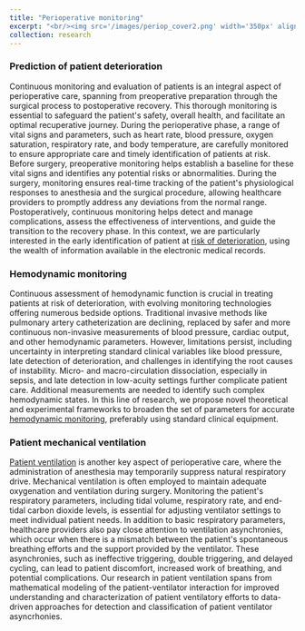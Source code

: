 ```yaml
---
title: "Perioperative monitoring"
excerpt: "<br/><img src='/images/periop_cover2.png' width='350px' align='left' > Patient monitoring in perioperative care involves the continuous observation and assessment of individuals before, during, and after surgical procedures. This comprehensive monitoring is crucial to ensure the patient's safety, well-being, and optimal recovery. Throughout the perioperative period, various vital signs and parameters are closely observed, including heart rate, blood pressure, oxygen saturation, respiratory rate, and body temperature. A crucial aspect of patient monitoring in perioperative care involves the implementation of systems for predicting and detecting signs of patient deterioration. Early identification of potential issues allows for prompt intervention and can significantly improve patient outcomes.   "
collection: research
---
```


### Prediction of patient deterioration

Continuous monitoring and evaluation of patients is an integral aspect of perioperative care, spanning from preoperative preparation through the surgical process to postoperative recovery. This thorough monitoring is essential to safeguard the patient's safety, overall health, and facilitate an optimal recuperative journey. During the perioperative phase, a range of vital signs and parameters, such as heart rate, blood pressure, oxygen saturation, respiratory rate, and body temperature, are carefully monitored to ensure appropriate care and timely identification of patients at risk. Before surgery, preoperative monitoring helps establish a baseline for these vital signs and identifies any potential risks or abnormalities. During the surgery, monitoring ensures real-time tracking of the patient's physiological responses to anesthesia and the surgical procedure, allowing healthcare providers to promptly address any deviations from the normal range. Postoperatively, continuous monitoring helps detect and manage complications, assess the effectiveness of interventions, and guide the transition to the recovery phase. In this context, we are particularly interested in the early identification of patient at [risk of deterioration](https://simonaturco.github.io/portfolio/deterioration_risk/), using the wealth of information available in the electronic medical records.  

### Hemodynamic monitoring

Continuous assessment of hemodynamic function is crucial in treating patients at risk of deterioration, with evolving monitoring technologies offering numerous bedside options. Traditional invasive methods like pulmonary artery catheterization are declining, replaced by safer and more continuous non-invasive measurements of blood pressure, cardiac output, and other hemodynamic parameters. However, limitations persist, including uncertainty in interpreting standard clinical variables like blood pressure, late detection of deterioration, and challenges in identifying the root causes of instability. Micro- and macro-circulation dissociation, especially in sepsis, and late detection in low-acuity settings further complicate patient care. Additional measurements are needed to identify such complex hemodynamic states. In this line of research, we propose novel theoretical and experimental frameworks to broaden the set of parameters for accurate [hemodynamic monitoring](https://simonaturco.github.io/portfolio/hemodynamic_monitoring/), preferably using standard clinical equipment.
 
### Patient mechanical ventilation

[Patient ventilation](https://simonaturco.github.io/portfolio/modeling_ventilation/) is another key aspect of perioperative care, where the administration of anesthesia may temporarily suppress natural respiratory drive. Mechanical ventilation is often employed to maintain adequate oxygenation and ventilation during surgery. Monitoring the patient's respiratory parameters, including tidal volume, respiratory rate, and end-tidal carbon dioxide levels, is essential for adjusting ventilator settings to meet individual patient needs. In addition to basic respiratory parameters, healthcare providers also pay close attention to ventilation asynchronies, which occur when there is a mismatch between the patient's spontaneous breathing efforts and the support provided by the ventilator. These asynchronies, such as ineffective triggering, double triggering, and delayed cycling, can lead to patient discomfort, increased work of breathing, and potential complications. Our research in patient ventilation spans from mathematical modeling of the patient-ventilator interaction for improved understanding and characterization of patient ventilatory efforts to data-driven approaches for detection and classification of patient ventilator asyncrhonies.